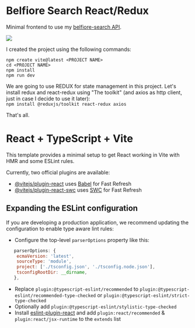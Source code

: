# Belfiore Search React/Redux

Minimal frontend to use my [belfiore-search API](https://github.com/giufus/belfiore-search).  

![](https://github.com/giufus/Your_GIF_Name.gif)

I created  the project using the following commands:  
```
npm create vite@latest <PROJECT NAME>
cd <PROJECT NAME>
npm install 
npm run dev
```

We are going to use REDUX for state management in this project. 
Let's install redux and react-redux using "The toolkit" (and axios as http client, just in case I decide to use it later):  
`npm install @reduxjs/toolkit react-redux axios` 

That's all.   

# React + TypeScript + Vite 

This template provides a minimal setup to get React working in Vite with HMR and some ESLint rules.

Currently, two official plugins are available:

- [@vitejs/plugin-react](https://github.com/vitejs/vite-plugin-react/blob/main/packages/plugin-react/README.md) uses [Babel](https://babeljs.io/) for Fast Refresh
- [@vitejs/plugin-react-swc](https://github.com/vitejs/vite-plugin-react-swc) uses [SWC](https://swc.rs/) for Fast Refresh

## Expanding the ESLint configuration

If you are developing a production application, we recommend updating the configuration to enable type aware lint rules:

- Configure the top-level `parserOptions` property like this:

```js
   parserOptions: {
    ecmaVersion: 'latest',
    sourceType: 'module',
    project: ['./tsconfig.json', './tsconfig.node.json'],
    tsconfigRootDir: __dirname,
   },
```

- Replace `plugin:@typescript-eslint/recommended` to `plugin:@typescript-eslint/recommended-type-checked` or `plugin:@typescript-eslint/strict-type-checked`
- Optionally add `plugin:@typescript-eslint/stylistic-type-checked`
- Install [eslint-plugin-react](https://github.com/jsx-eslint/eslint-plugin-react) and add `plugin:react/recommended` & `plugin:react/jsx-runtime` to the `extends` list
